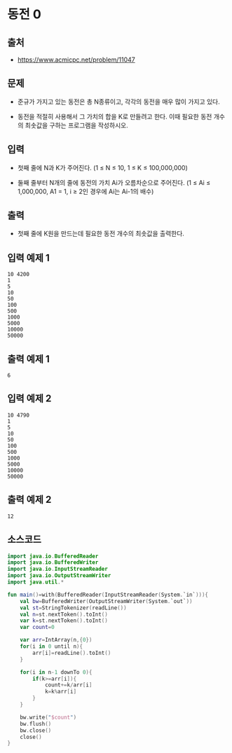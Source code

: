 # 동전 0

## 출처

* https://www.acmicpc.net/problem/11047

## 문제

* 준규가 가지고 있는 동전은 총 N종류이고, 각각의 동전을 매우 많이 가지고 있다.

* 동전을 적절히 사용해서 그 가치의 합을 K로 만들려고 한다. 이때 필요한 동전 개수의 최솟값을 구하는 프로그램을 작성하시오.

## 입력

* 첫째 줄에 N과 K가 주어진다. (1 ≤ N ≤ 10, 1 ≤ K ≤ 100,000,000)

* 둘째 줄부터 N개의 줄에 동전의 가치 Ai가 오름차순으로 주어진다. (1 ≤ Ai ≤ 1,000,000, A1 = 1, i ≥ 2인 경우에 Ai는 Ai-1의 배수)

## 출력

* 첫째 줄에 K원을 만드는데 필요한 동전 개수의 최솟값을 출력한다.

## 입력 예제 1

```
10 4200
1
5
10
50
100
500
1000
5000
10000
50000
```

## 출력 예제 1

```6```

## 입력 예제 2

```
10 4790
1
5
10
50
100
500
1000
5000
10000
50000
```

## 출력 예제 2

```12```

## 소스코드

```kotlin
import java.io.BufferedReader
import java.io.BufferedWriter
import java.io.InputStreamReader
import java.io.OutputStreamWriter
import java.util.*

fun main()=with(BufferedReader(InputStreamReader(System.`in`))){
    val bw=BufferedWriter(OutputStreamWriter(System.`out`))
    val st=StringTokenizer(readLine())
    val n=st.nextToken().toInt()
    var k=st.nextToken().toInt()
    var count=0

    var arr=IntArray(n,{0})
    for(i in 0 until n){
        arr[i]=readLine().toInt()
    }

    for(i in n-1 downTo 0){
        if(k>=arr[i]){
            count+=k/arr[i]
            k=k%arr[i]
        }
    }

    bw.write("$count")
    bw.flush()
    bw.close()
    close()
}
```
